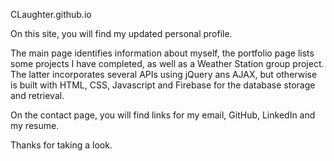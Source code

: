 CLaughter.github.io

On this site, you will find my updated personal profile.

The main page identifies information about myself, the portfolio page lists
some projects I have completed, as well as a Weather Station group project.
 The latter incorporates several APIs using jQuery ans AJAX, but otherwise 
 is built with HTML, CSS, Javascript and Firebase for the database storage
 and retrieval.

 On the contact page, you will find links for my email, GitHub, LinkedIn and 
 my resume.

 Thanks for taking a look.